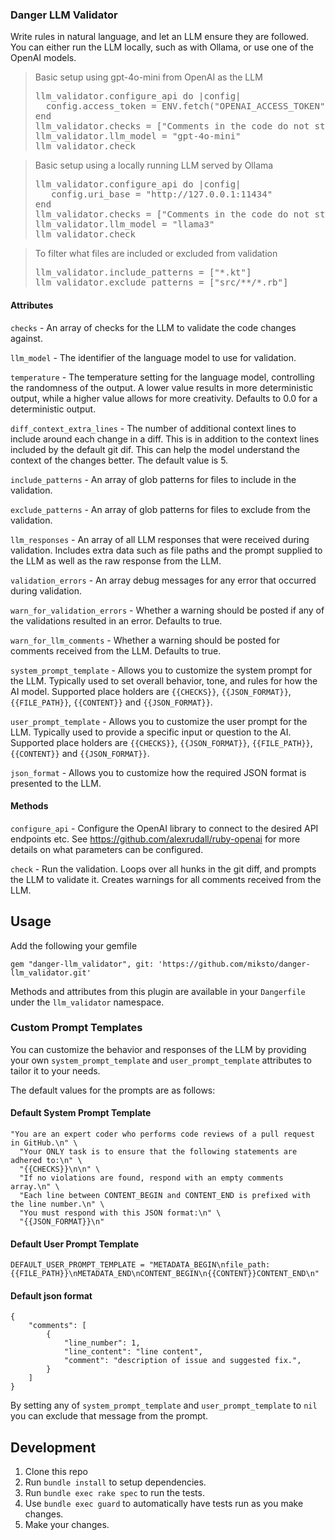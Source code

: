 ### Danger LLM Validator

Write rules in natural language, and let an LLM ensure they are followed.
You can either run the LLM locally, such as with Ollama, or use one of the OpenAI models.

<blockquote>Basic setup using gpt-4o-mini from OpenAI as the LLM
  <pre>llm_validator.configure_api do |config|
  config.access_token = ENV.fetch("OPENAI_ACCESS_TOKEN")
end
llm_validator.checks = ["Comments in the code do not state obviously incorrect things"]
llm_validator.llm_model = "gpt-4o-mini"
llm_validator.check</pre>
</blockquote>

<blockquote>Basic setup using a locally running LLM served by Ollama
  <pre>llm_validator.configure_api do |config|
   config.uri_base = "http://127.0.0.1:11434"
end
llm_validator.checks = ["Comments in the code do not state obviously incorrect things"]
llm_validator.llm_model = "llama3"
llm_validator.check</pre>
</blockquote>

<blockquote>To filter what files are included or excluded from validation
  <pre>llm_validator.include_patterns = ["*.kt"]
llm_validator.exclude_patterns = ["src/**/*.rb"]</pre>
</blockquote>



#### Attributes

`checks` - An array of checks for the LLM to validate the code changes against.

`llm_model` - The identifier of the language model to use for validation.

`temperature` - The temperature setting for the language model, controlling the randomness of the output.
A lower value results in more deterministic output, while a higher value allows for more creativity.
Defaults to 0.0 for a deterministic output.

`diff_context_extra_lines` - The number of additional context lines to include around each change in a diff. This is in addition
to the context lines included by the default git dif.
This can help the model understand the context of the changes better.
The default value is 5.

`include_patterns` - An array of glob patterns for files to include in the validation.

`exclude_patterns` - An array of glob patterns for files to exclude from the validation.

`llm_responses` - An array of all LLM responses that were received during validation.
Includes extra data such as file paths and the prompt supplied to the LLM as well as the raw response from the LLM.

`validation_errors` - An array debug messages for any error that occurred during validation.

`warn_for_validation_errors` - Whether a warning should be posted if any of the validations resulted in an error. Defaults to true.

`warn_for_llm_comments` - Whether a warning should be posted for comments received from the LLM. Defaults to true.

`system_prompt_template` - Allows you to customize the system prompt for the LLM. Typically used to set overall behavior, tone, and rules for how the AI model.
Supported place holders are `{{CHECKS}}`, `{{JSON_FORMAT}}`, `{{FILE_PATH}}`, `{{CONTENT}}` and `{{JSON_FORMAT}}`.

`user_prompt_template` - Allows you to customize the user prompt for the LLM. Typically used to provide a specific input or question to the AI.
Supported place holders are `{{CHECKS}}`, `{{JSON_FORMAT}}`, `{{FILE_PATH}}`, `{{CONTENT}}` and `{{JSON_FORMAT}}`.

`json_format` - Allows you to customize how the required JSON format is presented to the LLM.




#### Methods

`configure_api` - Configure the OpenAI library to connect to the desired API endpoints etc.
See https://github.com/alexrudall/ruby-openai for more details on what parameters can be configured.

`check` - Run the validation. Loops over all hunks in the git diff, and prompts the LLM to validate it.
Creates warnings for all comments received from the LLM.


## Usage

Add the following your gemfile

    gem "danger-llm_validator", git: 'https://github.com/miksto/danger-llm_validator.git'

Methods and attributes from this plugin are available in your `Dangerfile` under the `llm_validator` namespace.

### Custom Prompt Templates

You can customize the behavior and responses of the LLM by providing your own `system_prompt_template` and `user_prompt_template` attributes to tailor it to your needs.

The default values for the prompts are as follows:

#### Default System Prompt Template    

    "You are an expert coder who performs code reviews of a pull request in GitHub.\n" \
      "Your ONLY task is to ensure that the following statements are adhered to:\n" \
      "{{CHECKS}}\n\n" \
      "If no violations are found, respond with an empty comments array.\n" \
      "Each line between CONTENT_BEGIN and CONTENT_END is prefixed with the line number.\n" \
      "You must respond with this JSON format:\n" \
      "{{JSON_FORMAT}}\n"

#### Default User Prompt Template 

    DEFAULT_USER_PROMPT_TEMPLATE = "METADATA_BEGIN\nfile_path: {{FILE_PATH}}\nMETADATA_END\nCONTENT_BEGIN\n{{CONTENT}}CONTENT_END\n"

#### Default json format

    {
        "comments": [
            {
                "line_number": 1,
                "line_content": "line content",
                "comment": "description of issue and suggested fix.",
            }
        ]
    }

By setting any of `system_prompt_template` and `user_prompt_template` to `nil` you can exclude that message from the prompt.


## Development

1. Clone this repo
2. Run `bundle install` to setup dependencies.
3. Run `bundle exec rake spec` to run the tests.
4. Use `bundle exec guard` to automatically have tests run as you make changes.
5. Make your changes.

